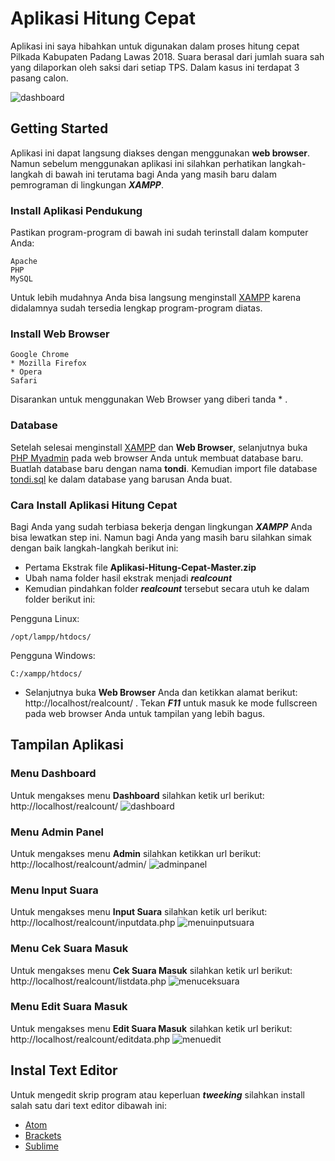 # Aplikasi Hitung Cepat

Aplikasi ini saya hibahkan untuk digunakan dalam proses hitung cepat Pilkada Kabupaten Padang Lawas 2018. Suara berasal dari jumlah suara sah yang dilaporkan oleh saksi dari setiap TPS. Dalam kasus ini terdapat 3 pasang calon.

![dashboard](https://user-images.githubusercontent.com/9511668/43037757-8e90886e-8d3b-11e8-8dbe-ed9a4f36df04.png)

## Getting Started
Aplikasi ini dapat langsung diakses dengan menggunakan **web browser**.
Namun sebelum menggunakan aplikasi ini silahkan perhatikan langkah-langkah di bawah ini terutama bagi Anda yang masih baru dalam pemrograman di lingkungan ***XAMPP***.

### Install Aplikasi Pendukung
Pastikan program-program di bawah ini sudah terinstall dalam komputer Anda:
``` 
Apache
PHP
MySQL
```
Untuk lebih mudahnya Anda bisa langsung menginstall [XAMPP](https://www.apachefriends.org/download.html) karena didalamnya sudah tersedia lengkap program-program diatas.

### Install Web Browser
```
Google Chrome 
* Mozilla Firefox
* Opera
Safari
```
Disarankan untuk menggunakan Web Browser yang diberi tanda * .

### Database
Setelah selesai menginstall [XAMPP](https://www.apachefriends.org/download.html) dan **Web Browser**, selanjutnya buka [PHP Myadmin](http://localhost/phpmyadmin/) pada web browser Anda untuk membuat database baru. Buatlah database baru dengan nama **tondi**. Kemudian import file database [tondi.sql](https://github.com/Nanra/Aplikasi-Hitung-Cepat/tree/master/database/database%20baru) ke dalam database yang barusan Anda buat.

### Cara Install Aplikasi Hitung Cepat
Bagi Anda yang sudah terbiasa bekerja dengan lingkungan ***XAMPP*** Anda bisa lewatkan step ini.
Namun bagi Anda yang masih baru silahkan simak dengan baik langkah-langkah berikut ini:
* Pertama Ekstrak file **Aplikasi-Hitung-Cepat-Master.zip**
* Ubah nama folder hasil ekstrak menjadi ***realcount***
* Kemudian pindahkan folder ***realcount*** tersebut secara utuh ke dalam folder berikut ini:

Pengguna Linux:
```
/opt/lampp/htdocs/

```
Pengguna Windows:
```
C:/xampp/htdocs/
```
* Selanjutnya buka **Web Browser** Anda dan ketikkan alamat berikut: http://localhost/realcount/ . Tekan ***F11*** untuk masuk ke mode fullscreen pada web browser Anda untuk tampilan yang lebih bagus.

## Tampilan Aplikasi
### Menu Dashboard
Untuk mengakses menu **Dashboard** silahkan ketik url berikut: http://localhost/realcount/
![dashboard](https://user-images.githubusercontent.com/9511668/43037757-8e90886e-8d3b-11e8-8dbe-ed9a4f36df04.png)

### Menu Admin Panel
Untuk mengakses menu **Admin** silahkan ketikkan url berikut: http://localhost/realcount/admin/
![adminpanel](https://user-images.githubusercontent.com/9511668/43037765-b9ee5892-8d3b-11e8-8d2a-b430c081bb96.png)

### Menu Input Suara
Untuk mengakses menu **Input Suara** silahkan ketik url berikut: http://localhost/realcount/inputdata.php
![menuinputsuara](https://user-images.githubusercontent.com/9511668/43038624-dfce837e-8d46-11e8-8811-aa6d1f256336.png)

### Menu Cek Suara Masuk
Untuk mengakses menu **Cek Suara Masuk** silahkan ketik url berikut: http://localhost/realcount/listdata.php
![menuceksuara](https://user-images.githubusercontent.com/9511668/43038626-09354d74-8d47-11e8-8d71-2f8e7abc6b58.png)

### Menu Edit Suara Masuk
Untuk mengakses menu **Edit Suara Masuk** silahkan ketik url berikut: http://localhost/realcount/editdata.php
![menuedit](https://user-images.githubusercontent.com/9511668/43038637-31b2973e-8d47-11e8-940d-76185772258f.png)


## Instal Text Editor
Untuk mengedit skrip program atau keperluan ***tweeking*** silahkan install salah satu dari text editor dibawah ini:
* [Atom](https://atom.io/)
* [Brackets](http://brackets.io/)
* [Sublime](https://www.sublimetext.com/)
